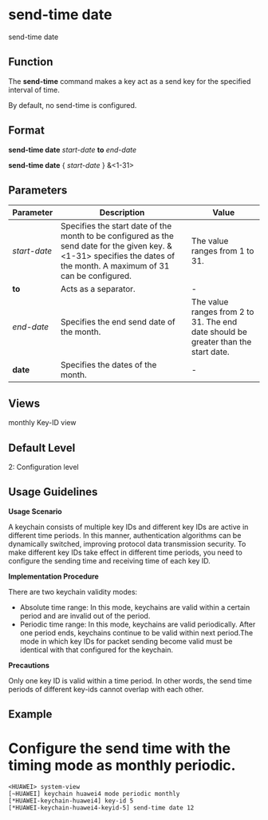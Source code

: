 send-time date
==============

send-time date

Function
--------



The **send-time** command makes a key act as a send key for the specified interval of time.



By default, no send-time is configured.


Format
------

**send-time date** *start-date* **to** *end-date*

**send-time date** { *start-date* } &<1-31>


Parameters
----------

| Parameter | Description | Value |
| --- | --- | --- |
| *start-date* | Specifies the start date of the month to be configured as the send date for the given key. <startDate>&<1-31> specifies the dates of the month. A maximum of 31 can be configured. | The value ranges from 1 to 31. |
| **to** | Acts as a separator. | - |
| *end-date* | Specifies the end send date of the month. | The value ranges from 2 to 31. The end date should be greater than the start date. |
| **date** | Specifies the dates of the month. | - |



Views
-----

monthly Key-ID view


Default Level
-------------

2: Configuration level


Usage Guidelines
----------------

**Usage Scenario**



A keychain consists of multiple key IDs and different key IDs are active in different time periods. In this manner, authentication algorithms can be dynamically switched, improving protocol data transmission security. To make different key IDs take effect in different time periods, you need to configure the sending time and receiving time of each key ID.



**Implementation Procedure**

There are two keychain validity modes:

* Absolute time range: In this mode, keychains are valid within a certain period and are invalid out of the period.
* Periodic time range: In this mode, keychains are valid periodically. After one period ends, keychains continue to be valid within next period.The mode in which key IDs for packet sending become valid must be identical with that configured for the keychain.

**Precautions**



Only one key ID is valid within a time period. In other words, the send time periods of different key-ids cannot overlap with each other.




Example
-------

# Configure the send time with the timing mode as monthly periodic.
```
<HUAWEI> system-view
[~HUAWEI] keychain huawei4 mode periodic monthly
[*HUAWEI-keychain-huawei4] key-id 5
[*HUAWEI-keychain-huawei4-keyid-5] send-time date 12

```